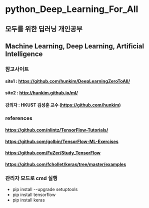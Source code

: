 # python_Deep_Learning_For_All

## 모두를 위한 딥러닝 개인공부 
## Machine Learning, Deep Learning, Artificial Intelligence

### 참고사이트 
#### site1 : https://github.com/hunkim/DeepLearningZeroToAll/
#### site2 : http://hunkim.github.io/ml/
#### 강의자 : HKUST 김성훈 교수 (https://github.com/hunkim)

### references
#### https://github.com/nlintz/TensorFlow-Tutorials/
#### https://github.com/golbin/TensorFlow-ML-Exercises
#### https://github.com/FuZer/Study_TensorFlow
#### https://github.com/fchollet/keras/tree/master/examples

### 관리자 모드로 cmd 실행
- pip install --upgrade setuptools <br>
- pip install tensorflow <br>
- pip install keras <br>
